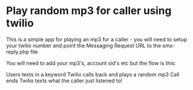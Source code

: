 Play random mp3 for caller using twilio
======

This is a simple app for playing an mp3 for a caller - you will need to setup your twilio number and point the Messaging 
Request URL to the sms-reply.php file

You will need to add your mp3's, account sid's etc but the flow is this:

Users texts in a keyword
Twilio calls back and plays a random mp3
Call ends
Twilio texts what the caller just listened to!

